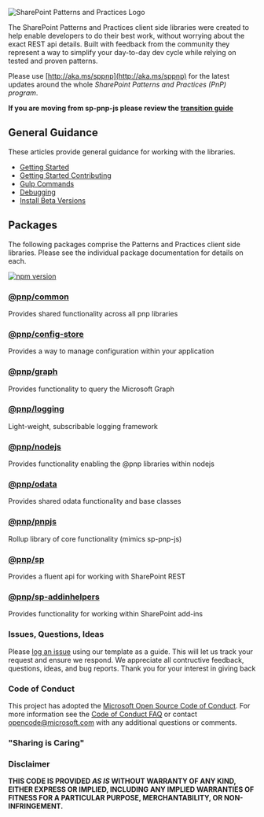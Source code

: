 ![SharePoint Patterns and Practices Logo](https://devofficecdn.azureedge.net/media/Default/PnP/sppnp.png)

The SharePoint Patterns and Practices client side libraries were created to help enable developers to do their best work, without worrying about the exact
REST api details. Built with feedback from the community they represent a way to simplify your day-to-day dev cycle while relying on tested and proven
patterns.

Please use [http://aka.ms/sppnp](http://aka.ms/sppnp) for the latest updates around the whole *SharePoint Patterns and Practices (PnP) program*.

**If you are moving from sp-pnp-js please review the [transition guide](transition-guide.md)**

## General Guidance

These articles provide general guidance for working with the libraries.

* [Getting Started](getting-started.md)
* [Getting Started Contributing](getting-started-dev.md)
* [Gulp Commands](gulp-commands.md)
* [Debugging](debugging.md)
* [Install Beta Versions](beta-versions.md)

## Packages

The following packages comprise the Patterns and Practices client side libraries. Please see the individual package documentation for details on each.

[![npm version](https://badge.fury.io/js/%40pnp%2Fcommon.svg)](https://badge.fury.io/js/%40pnp%2Fcommon)

### [@pnp/common](common/index.md)

Provides shared functionality across all pnp libraries

### [@pnp/config-store](config-store/index.md)

Provides a way to manage configuration within your application

### [@pnp/graph](graph/index.md)

Provides functionality to query the Microsoft Graph

### [@pnp/logging](logging/index.md)

Light-weight, subscribable logging framework

### [@pnp/nodejs](nodejs/index.md)

Provides functionality enabling the @pnp libraries within nodejs

### [@pnp/odata](odata/index.md)

Provides shared odata functionality and base classes

### [@pnp/pnpjs](pnpjs/index.md)

Rollup library of core functionality (mimics sp-pnp-js)

### [@pnp/sp](sp/index.md)

Provides a fluent api for working with SharePoint REST

### [@pnp/sp-addinhelpers](sp-addinhelpers/index.md)

Provides functionality for working within SharePoint add-ins


### Issues, Questions, Ideas

Please [log an issue](https://github.com/pnp/pnp/issues) using our template as a guide. This will let us track your request and ensure we respond. We appreciate all
contructive feedback, questions, ideas, and bug reports. Thank you for your interest in giving back


### Code of Conduct
This project has adopted the [Microsoft Open Source Code of Conduct](https://opensource.microsoft.com/codeofconduct/). For more information see the [Code of Conduct FAQ](https://opensource.microsoft.com/codeofconduct/faq/) or contact [opencode@microsoft.com](mailto:opencode@microsoft.com) with any additional questions or comments.

### "Sharing is Caring"

### Disclaimer
**THIS CODE IS PROVIDED *AS IS* WITHOUT WARRANTY OF ANY KIND, EITHER EXPRESS OR IMPLIED, INCLUDING ANY IMPLIED WARRANTIES OF FITNESS FOR A PARTICULAR PURPOSE, MERCHANTABILITY, OR NON-INFRINGEMENT.**
